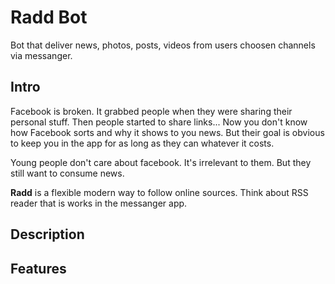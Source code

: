 # Radd Bot

Bot that deliver news, photos, posts, videos from users choosen channels via
messanger.


## Intro

Facebook is broken. It grabbed people when they were sharing their personal
stuff. Then people started to share links... Now you don't know how Facebook
sorts and why it shows to you news. But their goal is obvious to keep you in
the app for as long as they can whatever it costs.

Young people don't care about facebook. It's irrelevant to them. But they still
want to consume news.

**Radd** is a flexible modern way to follow online sources. Think about RSS
reader that is works in the messanger app.


## Description



## Features

